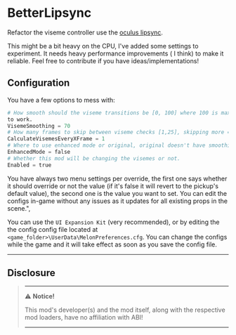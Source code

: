# BetterLipsync

Refactor the viseme controller use the 
[oculus lipsync](https://developer.oculus.com/documentation/unity/audio-ovrlipsync-unity/).

This might be a bit heavy on the CPU, I've added some settings to experiment. It needs heavy performance improvements (
I think) to make it reliable. Feel free to contribute if you have ideas/implementations!

## Configuration

You have a few options to mess with:

```python
# How smooth should the viseme transitions be [0, 100] where 100 is maximum smoothing. Requires EnhancedMode activated
to work.
VisemeSmoothing = 70
# How many frames to skip between viseme checks [1,25], skipping more = more performance.
CalculateVisemesEveryXFrame = 1
# Where to use enhanced mode or original, original doesn't have smoothing but is more performant.
EnhancedMode = false
# Whether this mod will be changing the visemes or not.
Enabled = true
```

You have always two menu settings per override, the first one says whether it should override or not  the value (if it's
false it will revert to the pickup's default value), the second one is the value you want to set. You can edit the
configs in-game without any issues as it updates for all existing props in the scene.",

You can use the `UI Expansion Kit` (very recommended), or by editing the the config config file located at
`<game_folder>\UserData\MelonPreferences.cfg`. You can change the configs while the game and it will take effect as soon
as you save the config file.

---

## Disclosure

> ---
> ⚠️ **Notice!**  
>
> This mod's developer(s) and the mod itself, along with the respective mod loaders, have no affiliation with ABI!
>
> ---
